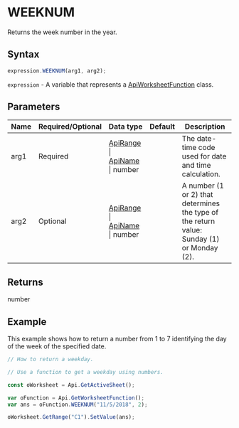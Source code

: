 # WEEKNUM

Returns the week number in the year.

## Syntax

```javascript
expression.WEEKNUM(arg1, arg2);
```

`expression` - A variable that represents a [ApiWorksheetFunction](../ApiWorksheetFunction.md) class.

## Parameters

| **Name** | **Required/Optional** | **Data type** | **Default** | **Description** |
| ------------- | ------------- | ------------- | ------------- | ------------- |
| arg1 | Required | [ApiRange](../../ApiRange/ApiRange.md) \| [ApiName](../../ApiName/ApiName.md) \| number |  | The date-time code used for date and time calculation. |
| arg2 | Optional | [ApiRange](../../ApiRange/ApiRange.md) \| [ApiName](../../ApiName/ApiName.md) \| number |  | A number (1 or 2) that determines the type of the return value: Sunday (1) or Monday (2). |

## Returns

number

## Example

This example shows how to return a number from 1 to 7 identifying the day of the week of the specified date.

```javascript editor-xlsx
// How to return a weekday.

// Use a function to get a weekday using numbers.

const oWorksheet = Api.GetActiveSheet();

var oFunction = Api.GetWorksheetFunction();
var ans = oFunction.WEEKNUM("11/5/2018", 2); 

oWorksheet.GetRange("C1").SetValue(ans);

```
